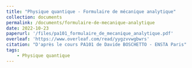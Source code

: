 ```yaml
---
title: "Physique quantique - Formulaire de mécanique analytique"
collection: documents
permalink: /documents/formulaire-de-mecanique-analytique
date: 2022-10-23
paperurl: '/files/pa101_formulaire_de_mecanique_analytique.pdf'
overleaf: 'https://www.overleaf.com/read/yygzvvwgbwrs'
citation: "D'après le cours PA101 de Davide BOSCHETTO - ENSTA Paris"
tags: 
    - Physique quantique
---
```

    